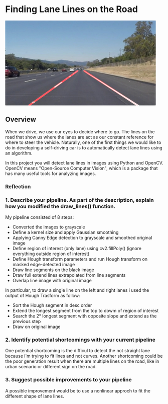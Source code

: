 # Finding Lane Lines on the Road

<img src="examples/laneLines.jpg" width="480" alt="Combined Image" />

## Overview
When we drive, we use our eyes to decide where to go. The lines on the road that show us where the lanes are act as our constant reference for where to steer the vehicle. Naturally, one of the first things we would like to do in developing a self-driving car is to automatically detect lane lines using an algorithm.

In this project you will detect lane lines in images using Python and OpenCV. OpenCV means "Open-Source Computer Vision", which is a package that has many useful tools for analyzing images.

### Reflection

### 1. Describe your pipeline. As part of the description, explain how you modified the draw_lines() function.

My pipeline consisted of 8 steps:
- Converted the images to grayscale
- Define a kernel size and apply Gaussian smoothing
- Applying Canny Edge detection to grayscale and smoothed original image
- Define region of interest (only lane) using cv2.fillPoly() (ignore everything outside region of interest)
- Define Hough transform parameters and run Hough transform on masked edge-detected image
- Draw line segments on the black image
- Draw full extend lines extrapolated from line segments
- Overlap line image with original image

In particular, to draw a single line on the left and right lanes i used the output of Hough Trasform as follow:
- Sort the Hough segment in desc order
- Extend the longest segment from the top to dowm of region of interest
- Search the 2° longest segment with opposite slope and extend as the previous step
- Draw on original image


### 2. Identify potential shortcomings with your current pipeline


One potential shortcoming is the difficul to detect the not straight lane because i'm trying to fit lines and not curves. 
Another shortcoming could be the poor generation result when there are multiple lines on the road, like in urban scenario or different sign on the road.


### 3. Suggest possible improvements to your pipeline

A possible improvement would be to use a nonlinear approch to fit the different shape of lane lines.

